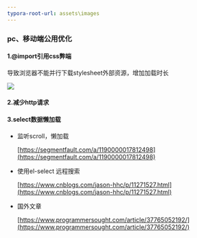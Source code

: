 ```yaml
---
typora-root-url: assets\images
---
```


### pc、移动端公用优化

#### 1.@import引用css弊端

导致浏览器不能并行下载stylesheet外部资源，增加加载时长

![](/01.jpg)

#### 2.减少http请求

#### 3.select数据懒加载

- 监听scroll，懒加载

  [https://segmentfault.com/a/1190000017812498](https://segmentfault.com/a/1190000017812498)

- 使用el-select 远程搜索

  [https://www.cnblogs.com/jason-hhc/p/11271527.html](https://www.cnblogs.com/jason-hhc/p/11271527.html)

- 国外文章

  [https://www.programmersought.com/article/37765052192/](https://www.programmersought.com/article/37765052192/)